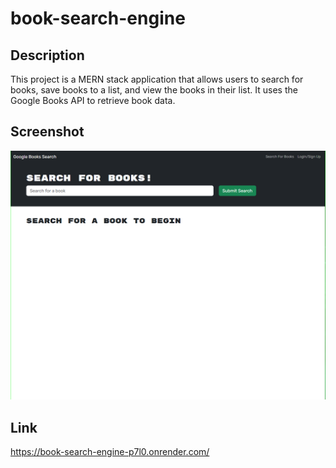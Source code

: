 # book-search-engine

## Description
This project is a MERN stack application that allows users to search for books, save books to a list, and view the books in their list. It uses the Google Books API to retrieve book data.

## Screenshot
![Picture of project](image.png)

## Link
https://book-search-engine-p7l0.onrender.com/